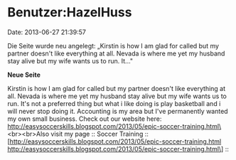 Benutzer:HazelHuss
==================

Date: 2013-06-27 21:39:57

Die Seite wurde neu angelegt: „Kirstin is how I am glad for called but
my partner doesn\'t like everything at all. Nevada is where me yet my
husband stay alive but my wife wants us to run. It..."

**Neue Seite**

<div>

Kirstin is how I am glad for called but my partner doesn\'t like
everything at all. Nevada is where me yet my husband stay alive but my
wife wants us to run. It\'s not a preferred thing but what i like doing
is play basketball and i will never stop doing it. Accounting is my area
but I\'ve permanently wanted my own small business. Check out our
website here:
http://easysoccerskills.blogspot.com/2013/05/epic-soccer-training.html\<br\>\<br\>Also
visit my page :: Soccer Training ::
\[http://easysoccerskills.blogspot.com/2013/05/epic-soccer-training.html
http://easysoccerskills.blogspot.com/2013/05/epic-soccer-training.html\]
::

</div>
